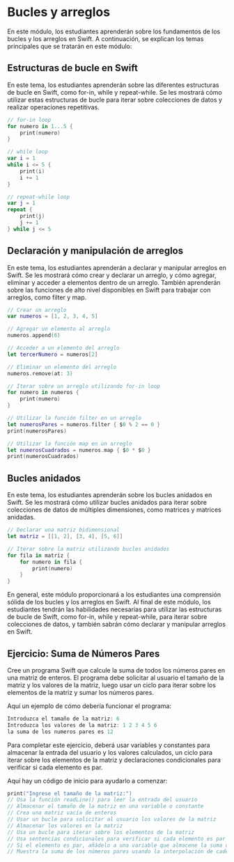 # Bucles y arreglos

En este módulo, los estudiantes aprenderán sobre los fundamentos de los bucles y los arreglos en Swift. A continuación, se explican los temas principales que se tratarán en este módulo:

## Estructuras de bucle en Swift

En este tema, los estudiantes aprenderán sobre las diferentes estructuras de bucle en Swift, como for-in, while y repeat-while. Se les mostrará cómo utilizar estas estructuras de bucle para iterar sobre colecciones de datos y realizar operaciones repetitivas.

```swift
// for-in loop
for numero in 1...5 {
    print(numero)
}

// while loop
var i = 1
while i <= 5 {
    print(i)
    i += 1
}

// repeat-while loop
var j = 1
repeat {
    print(j)
    j += 1
} while j <= 5
```

## Declaración y manipulación de arreglos

En este tema, los estudiantes aprenderán a declarar y manipular arreglos en Swift. Se les mostrará cómo crear y declarar un arreglo, y cómo agregar, eliminar y acceder a elementos dentro de un arreglo. También aprenderán sobre las funciones de alto nivel disponibles en Swift para trabajar con arreglos, como filter y map.

```swift
// Crear un arreglo
var numeros = [1, 2, 3, 4, 5]

// Agregar un elemento al arreglo
numeros.append(6)

// Acceder a un elemento del arreglo
let tercerNumero = numeros[2]

// Eliminar un elemento del arreglo
numeros.remove(at: 3)

// Iterar sobre un arreglo utilizando for-in loop
for numero in numeros {
    print(numero)
}

// Utilizar la función filter en un arreglo
let numerosPares = numeros.filter { $0 % 2 == 0 }
print(numerosPares)

// Utilizar la función map en un arreglo
let numerosCuadrados = numeros.map { $0 * $0 }
print(numerosCuadrados)
```

## Bucles anidados

En este tema, los estudiantes aprenderán sobre los bucles anidados en Swift. Se les mostrará cómo utilizar bucles anidados para iterar sobre colecciones de datos de múltiples dimensiones, como matrices y matrices anidadas.

```swift
// Declarar una matriz bidimensional
let matriz = [[1, 2], [3, 4], [5, 6]]

// Iterar sobre la matriz utilizando bucles anidados
for fila in matriz {
    for numero in fila {
        print(numero)
    }
}
```

En general, este módulo proporcionará a los estudiantes una comprensión sólida de los bucles y los arreglos en Swift. Al final de este módulo, los estudiantes tendrán las habilidades necesarias para utilizar las estructuras de bucle de Swift, como for-in, while y repeat-while, para iterar sobre colecciones de datos, y también sabrán cómo declarar y manipular arreglos en Swift.


## Ejercicio: Suma de Números Pares

Cree un programa Swift que calcule la suma de todos los números pares en una matriz de enteros. El programa debe solicitar al usuario el tamaño de la matriz y los valores de la matriz, luego usar un ciclo para iterar sobre los elementos de la matriz y sumar los números pares.

Aquí un ejemplo de cómo debería funcionar el programa:

```swift
Introduzca el tamaño de la matriz: 6
Introduzca los valores de la matriz: 1 2 3 4 5 6
la suma de los numeros pares es 12
```

Para completar este ejercicio, deberá usar variables y constantes para almacenar la entrada del usuario y los valores calculados, un ciclo para iterar sobre los elementos de la matriz y declaraciones condicionales para verificar si cada elemento es par.

Aquí hay un código de inicio para ayudarlo a comenzar:

```swift
print("Ingrese el tamaño de la matriz:")
// Usa la función readLine() para leer la entrada del usuario
// Almacenar el tamaño de la matriz en una variable o constante
// Crea una matriz vacía de enteros
// Usar un bucle para solicitar al usuario los valores de la matriz
// Almacenar los valores en la matriz
// Usa un bucle para iterar sobre los elementos de la matriz
// Usa sentencias condicionales para verificar si cada elemento es par
// Si el elemento es par, añádelo a una variable que almacene la suma de números pares
// Muestra la suma de los números pares usando la interpolación de cadenas
```
